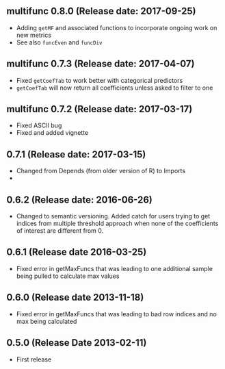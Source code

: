 ## multifunc 0.8.0 (Release date: 2017-09-25)
* Adding `getMF` and associated functions to incorporate ongoing work on new metrics
* See also `funcEven` and `funcDiv`


## multifunc 0.7.3 (Release date: 2017-04-07)
* Fixed `getCoefTab` to work better with categorical predictors
* `getCoefTab` will now return all coefficients unless asked to filter to one


## multifunc 0.7.2 (Release date: 2017-03-17)
* Fixed ASCII bug
* Fixed and added vignette


## 0.7.1 (Release date: 2017-03-15)
* Changed from Depends (from older version of R) to Imports
*

## 0.6.2 (Release date: 2016-06-26)
* Changed to semantic versioning. Added catch for users trying to get indices from multiple threshold approach when none of the coefficients of interest are different from 0.


## 0.6.1 (Release date 2016-03-25)
* Fixed error in getMaxFuncs that was leading to one additional sample being pulled to calculate max values

## 0.6.0 (Release date 2013-11-18)
* Fixed error in getMaxFuncs that was leading to bad row indices and no max being calculated

## 0.5.0 (Release Date 2013-02-11)
* First release

